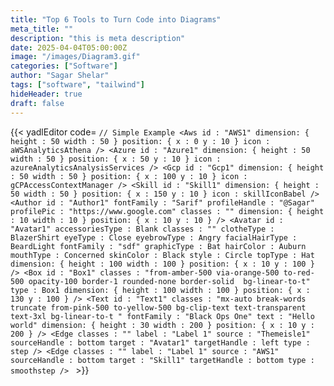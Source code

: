```yaml
---
title: "Top 6 Tools to Turn Code into Diagrams"
meta_title: ""
description: "this is meta description"
date: 2025-04-04T05:00:00Z
image: "/images/Diagram3.gif"
categories: ["Software"]
author: "Sagar Shelar"
tags: ["software", "tailwind"]
hideHeader: true
draft: false
---
```


{{< yadlEditor code=
`// Simple Example
<Aws
      id : "AWS1"
      dimension: { height : 50 width : 50 }
      position: { x : 0 y : 10 }
      icon : aWSAnalyticsAthena
/>
<Azure
      id : "Azure1"
      dimension: { height : 50 width : 50 }
      position: { x : 50 y : 10 }
      icon : azureAnalyticsAnalysisServices
/>
<Gcp
      id : "Gcp1"
      dimension: { height : 50 width : 50 }
      position: { x : 100 y : 10 }
      icon : gCPAccessContextManager
/>
<Skill
      id : "Skill1"
      dimension: { height : 50 width : 50 }
      position: { x : 150 y : 10 }
      icon : skillIconBabel
/>
<Author
      id : "Author1"
      fontFamily : "Sarif"
      profileHandle : "@Sagar"
      profilePic : "https://www.google.com"
      classes : ""
      dimension: { height : 10 width : 10 }
      position: { x : 10 y : 10 }
/>
<Avatar
        id : "Avatar1"
      accessoriesType : Blank
      classes : ""
      clotheType : BlazerShirt
      eyeType : Close
      eyebrowType : Angry
      facialHairType : BeardLight
      fontFamily : "sdf"
      graphicType : Bat
      hairColor : Auburn
      mouthType : Concerned
      skinColor : Black
      style : Circle
      topType : Hat
      dimension: { height : 100 width : 100 }
      position: { x : 10 y : 100 }
/>
<Box
      id : "Box1"
      classes : "from-amber-500 via-orange-500 to-red-500 opacity-100 border-1 rounded-none border-solid  bg-linear-to-t"
      type : Box1
      dimension: { height : 100 width : 100 }
      position: { x : 130 y : 100 }
/>
<Text
      id : "Text1"
      classes : "mx-auto break-words truncate from-pink-500 to-yellow-500 bg-clip-text text-transparent text-3xl bg-linear-to-t "
      fontFamily : "Black Ops One"
      text : "Hello world"
      dimension: { height : 30 width : 200 }
      position: { x : 10 y : 200 }
/>
<Edge
      classes : ""
      label : "Label 1"
      source : "Themeisle1"
      sourceHandle : bottom
      target : "Avatar1"
      targetHandle : left
      type : step
/>
<Edge
      classes : ""
      label : "Label 1"
      source : "AWS1"
      sourceHandle : bottom
      target : "Skill1"
      targetHandle : bottom
      type : smoothstep
/>
` >}}